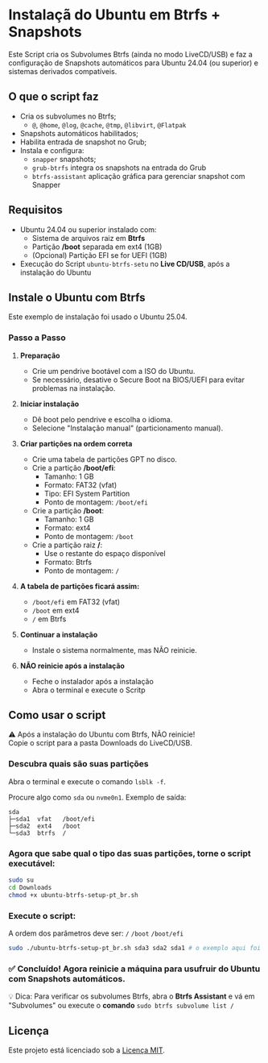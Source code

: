 # Instalaçã do Ubuntu em Btrfs + Snapshots
Este Script cria os Subvolumes Btrfs (ainda no modo LiveCD/USB) e faz a configuração de Snapshots automáticos para Ubuntu 24.04 (ou superior) e sistemas derivados compatíveis. 


## O que o script faz

- Cria os subvolumes no Btrfs;
  - `@`, `@home`, `@log`, `@cache`, `@tmp`, `@libvirt`, `@Flatpak`
- Snapshots automáticos habilitados;
- Habilita entrada de snapshot no Grub;
- Instala e configura:
  - `snapper` snapshots;
  - `grub-btrfs` integra os snapshots na entrada do Grub
  - `btrfs-assistant` aplicação gráfica para gerenciar snapshot com Snapper


## Requisitos

- Ubuntu 24.04 ou superior instalado com:
  - Sistema de arquivos raiz em **Btrfs**
  - Partição **/boot** separada em ext4 (1GB)
  - (Opcional) Partição EFI se for UEFI (1GB)
- Execução do Script `ubuntu-btrfs-setu` no **Live CD/USB**, após a instalação do Ubuntu

## Instale o Ubuntu com Btrfs
Este exemplo de instalação foi usado o Ubuntu 25.04.

### Passo a Passo

1. **Preparação**
   - Crie um pendrive bootável com a ISO do Ubuntu.
   - Se necessário, desative o Secure Boot na BIOS/UEFI para evitar problemas na instalação.

2. **Iniciar instalação**
   - Dê boot pelo pendrive e escolha o idioma.
   - Selecione "Instalação manual" (particionamento manual).

3. **Criar partições na ordem correta**
   - Crie uma tabela de partições GPT no disco.
   - Crie a partição **/boot/efi**:
     - Tamanho: 1 GB
     - Formato: FAT32 (vfat)
     - Tipo: EFI System Partition
     - Ponto de montagem: `/boot/efi`
   - Crie a partição **/boot**:
     - Tamanho: 1 GB
     - Formato: ext4
     - Ponto de montagem: `/boot`
   - Crie a partição raiz **/**:
     - Use o restante do espaço disponível
     - Formato: Btrfs
     - Ponto de montagem: `/`

4. **A tabela de partições ficará assim:**
   - `/boot/efi` em FAT32 (vfat)
   - `/boot` em ext4
   - `/` em Btrfs

6. **Continuar a instalação**
   - Instale o sistema normalmente, mas NÃO reinicie.

7. **NÃO reinicie após a instalação**
   - Feche o instalador após a instalação
   - Abra o terminal e execute o Scritp


## Como usar o script

⚠️ Após a instalação do Ubuntu com Btrfs, NÃO reinicie!  
Copie o script para a pasta Downloads do LiveCD/USB.

### Descubra quais são suas partições

 Abra o terminal e execute o comando `lsblk -f`.

Procure algo como `sda` ou `nvme0n1`. Exemplo de saída:

```
sda     
├─sda1  vfat   /boot/efi
├─sda2  ext4   /boot
└─sda3  btrfs  /
```

### Agora que sabe qual o tipo das suas partições, torne o script executável:

```bash
sudo su
cd Downloads
chmod +x ubuntu-btrfs-setup-pt_br.sh
```

### Execute o script:

A ordem dos parâmetros deve ser: `/`  `/boot`  `/boot/efi`

```bash
sudo ./ubuntu-btrfs-setup-pt_br.sh sda3 sda2 sda1 # o exemplo aqui foi sda3->`/` sda2->`/boot` sda1->`/boot/efi`
```

### ✅ Concluído! Agora reinicie a máquina para usufruir do Ubuntu com Snapshots automáticos.
💡 Dica: Para verificar os subvolumes Btrfs, abra o **Btrfs Assistant** e vá em "Subvolumes" ou execute o **comando** `sudo btrfs subvolume list /`


## Licença

Este projeto está licenciado sob a [Licença MIT](https://github.com/diogopessoa/ubuntu-btrfs-setup-pt_br/blob/main/LICENSE).

